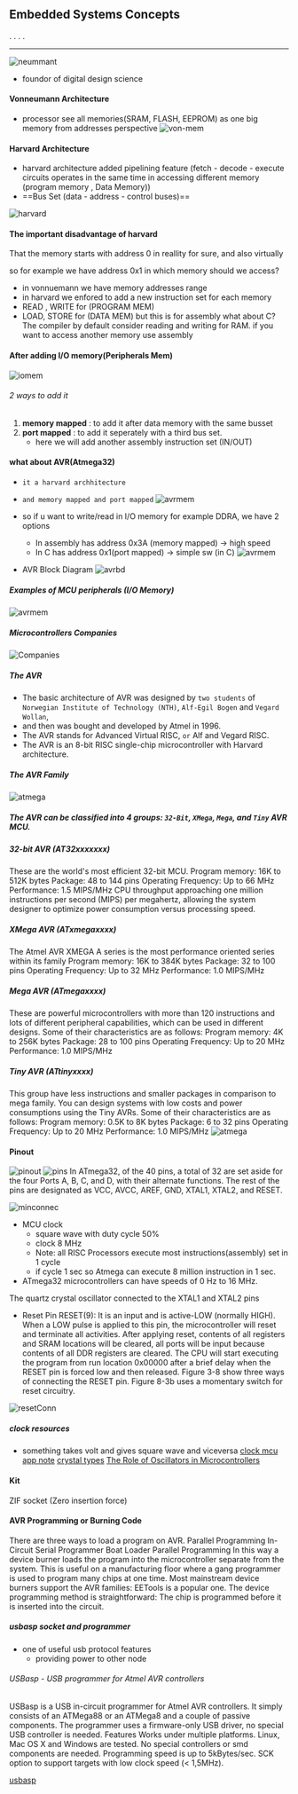 ## Embedded Systems Concepts

.
.
.
.

---

![neummant](imgs/vonneumann.JPG)

- foundor of digital design science

#### Vonneumann Architecture

- processor see all memories(SRAM, FLASH, EEPROM) as one big memory from addresses perspective
  ![von-mem](imgs/vonneummanMem.JPG)

#### Harvard Architecture

- harvard architecture added pipelining feature (fetch - decode - execute circuits operates in the same time in accessing different memory (program memory , Data Memory))
- ==Bus Set (data - address - control buses)==

![harvard](imgs/harvard.JPG)

#### The important disadvantage of harvard

That the memory starts with address 0 in reallity for sure, and also virtually

so for example we have address 0x1 in which memory should we access?

- in vonnuemann we have memory addresses range
- in harvard we enfored to add a new instruction set for each memory
- READ , WRITE for (PROGRAM MEM)
- LOAD, STORE for (DATA MEM)
  but this is for assembly what about C?
  The compiler by default consider reading and writing for RAM.
  if you want to access another memory use assembly

#### After adding I/O memory(Peripherals Mem)

![iomem](imgs/iomem.JPG)

###### 2 ways to add it

1. **memory mapped** : to add it after data memory with the same busset
2. **port mapped** : to add it seperately with a third bus set.
   - here we will add another assembly instruction set (IN/OUT)

#### what about AVR(Atmega32)

- `it a harvard archhitecture`
- `and memory mapped and port mapped`
  ![avrmem](imgs/arvmem.JPG)

- so if u want to write/read in I/O memory for example DDRA, we have 2 options
  - In assembly has address 0x3A (memory mapped) -> high speed
  - In C has address 0x1(port mapped) -> simple sw (in C)
    ![avrmem](imgs/ddra.JPG)
- AVR Block Diagram
  ![avrbd](imgs/AVR_Block_Diagram.JPG)

##### Examples of MCU peripherals (I/O Memory)

![avrmem](imgs/peripheral.JPG)

##### Microcontrollers Companies

![Companies](imgs/companies.JPG)

##### The AVR

- The basic architecture of AVR was designed by `two students` of `Norwegian Institute of Technology (NTH)`, `Alf-Egil Bogen` and `Vegard Wollan`,
- and then was bought and developed by Atmel in 1996.
- The AVR stands for Advanced Virtual RISC, `or` Alf and Vegard RISC.
- The AVR is an 8-bit RISC single-chip microcontroller with Harvard architecture.

##### The AVR Family

![atmega](imgs/atmeg32.JPG)

##### The AVR can be classified into 4 groups: `32-Bit`, `XMega`, `Mega`, and `Tiny` AVR MCU.

##### 32-bit AVR (AT32xxxxxxx)

These are the world's most efficient 32-bit MCU.
Program memory: 16K to 512K bytes
Package: 48 to 144 pins
Operating Frequency: Up to 66 MHz
Performance: 1.5 MIPS/MHz
CPU throughput approaching one million instructions per second (MIPS) per megahertz, allowing the system designer to optimize power consumption versus processing speed.

##### XMega AVR (ATxmegaxxxx)

The Atmel AVR XMEGA A series is the most performance oriented series within its family
Program memory: 16K to 384K bytes
Package: 32 to 100 pins
Operating Frequency: Up to 32 MHz
Performance: 1.0 MIPS/MHz

##### Mega AVR (ATmegaxxxx)

These are powerful microcontrollers with more than 120 instructions and lots of different peripheral capabilities, which can be used in different designs. Some of their characteristics are as follows:
Program memory: 4K to 256K bytes
Package: 28 to 100 pins
Operating Frequency: Up to 20 MHz
Performance: 1.0 MIPS/MHz

##### Tiny AVR (ATtinyxxxx)

This group have less instructions and smaller packages in comparison to mega family. You can design systems with low costs and power consumptions using the Tiny AVRs. Some of their characteristics are as follows:
Program memory: 0.5K to 8K bytes
Package: 6 to 32 pins
Operating Frequency: Up to 20 MHz
Performance: 1.0 MIPS/MHz
![atmega](imgs/ATMEGA.JPG)

#### Pinout

![pinout](imgs/pinout.JPG)
![pins](imgs/PINS.JPG)
In ATmega32, of the 40 pins, a total of 32 are set aside for the four Ports A, B, C, and D, with their alternate functions. The rest of the pins are designated as VCC, AVCC, AREF, GND, XTAL1, XTAL2, and RESET.

![minconnec](imgs/minConnc.JPG)

- MCU clock
  - square wave with duty cycle 50%
  - clock 8 MHz
  - Note: all RISC Processors execute most instructions(assembly) set in 1 cycle
  - if cycle 1 sec so Atmega can execute 8 million instruction in 1 sec.
- ATmega32 microcontrollers can have speeds of 0 Hz to 16 MHz.

The quartz crystal oscillator connected to the XTAL1 and XTAL2 pins

- Reset Pin
  RESET(9): It is an input and is active-LOW (normally HIGH).
  When a LOW pulse is applied to this pin, the microcontroller will reset and terminate all activities.
  After applying reset, contents of all registers and SRAM locations will be cleared, all ports will be input because contents of all DDR registers are cleared. The CPU will start executing the program from run location 0x00000 after a brief delay when the RESET pin is forced low and then released.
  Figure 3-8 show three ways of connecting the RESET pin. Figure 8-3b uses a momentary switch for reset circuitry.

![resetConn](imgs/resetConn.JPG)

##### clock resources

- something takes volt and gives square wave and viceversa
  [clock mcu app note](https://www.analog.com/en/resources/design-notes/microcontroller-clock-selection-options.html)
  [crystal types](https://www.siward.com/en/about/industry/Different_Types_of_Crystal_Oscillators__A_Comprehensive_Guide)
  [The Role of Oscillators in Microcontrollers](https://resources.pcb.cadence.com/blog/2022-the-role-of-oscillators-in-microcontrollers)

#### Kit

ZIF socket (Zero insertion force)

#### AVR Programming or Burning Code

There are three ways to load a program on AVR.
Parallel Programming
In-Circuit Serial Programmer
Boat Loader
Parallel Programming
In this way a device burner loads the program into the microcontroller separate from the system.
This is useful on a manufacturing floor where a gang programmer is used to program many chips at one time.
Most mainstream device burners support the AVR families: EETools is a popular one.
The device programming method is straightforward: The chip is programmed before it is inserted into the circuit.

##### usbasp socket and programmer

- one of useful usb protocol features
  - providing power to other node

###### USBasp - USB programmer for Atmel AVR controllers

USBasp is a USB in-circuit programmer for Atmel AVR controllers. It simply consists of an ATMega88 or an ATMega8 and a couple of passive components. The programmer uses a firmware-only USB driver, no special USB controller is needed.
Features
Works under multiple platforms. Linux, Mac OS X and Windows are tested.
No special controllers or smd components are needed.
Programming speed is up to 5kBytes/sec.
SCK option to support targets with low clock speed (< 1,5MHz).

[usbasp](https://www.fischl.de/usbasp/)
